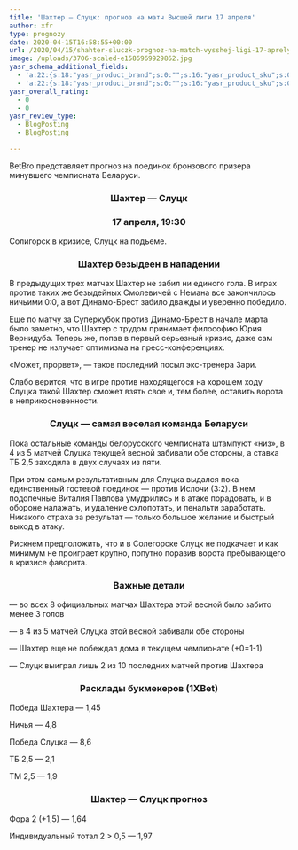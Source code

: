 ```yaml
---
title: 'Шахтер — Слуцк: прогноз на матч Высшей лиги 17 апреля'
author: xfr
type: prognozy
date: 2020-04-15T16:58:55+00:00
url: /2020/04/15/shahter-sluczk-prognoz-na-match-vysshej-ligi-17-aprelya/
image: /uploads/3706-scaled-e1586969929862.jpg
yasr_schema_additional_fields:
  - 'a:22:{s:18:"yasr_product_brand";s:0:"";s:16:"yasr_product_sku";s:0:"";s:37:"yasr_product_global_identifier_select";s:5:"gtin8";s:36:"yasr_product_global_identifier_value";s:0:"";s:18:"yasr_product_price";s:0:"";s:27:"yasr_product_price_currency";s:0:"";s:30:"yasr_product_price_valid_until";s:0:"";s:31:"yasr_product_price_availability";s:12:"Discontinued";s:22:"yasr_product_price_url";s:0:"";s:26:"yasr_localbusiness_address";s:0:"";s:29:"yasr_localbusiness_pricerange";s:0:"";s:28:"yasr_localbusiness_telephone";s:0:"";s:20:"yasr_recipe_cooktime";s:0:"";s:23:"yasr_recipe_description";s:0:"";s:20:"yasr_recipe_keywords";s:0:"";s:21:"yasr_recipe_nutrition";s:0:"";s:20:"yasr_recipe_preptime";s:0:"";s:26:"yasr_recipe_recipecategory";s:0:"";s:25:"yasr_recipe_recipecuisine";s:0:"";s:28:"yasr_recipe_recipeingredient";s:0:"";s:30:"yasr_recipe_recipeinstructions";s:0:"";s:17:"yasr_recipe_video";s:0:"";}'
  - 'a:22:{s:18:"yasr_product_brand";s:0:"";s:16:"yasr_product_sku";s:0:"";s:37:"yasr_product_global_identifier_select";s:5:"gtin8";s:36:"yasr_product_global_identifier_value";s:0:"";s:18:"yasr_product_price";s:0:"";s:27:"yasr_product_price_currency";s:0:"";s:30:"yasr_product_price_valid_until";s:0:"";s:31:"yasr_product_price_availability";s:12:"Discontinued";s:22:"yasr_product_price_url";s:0:"";s:26:"yasr_localbusiness_address";s:0:"";s:29:"yasr_localbusiness_pricerange";s:0:"";s:28:"yasr_localbusiness_telephone";s:0:"";s:20:"yasr_recipe_cooktime";s:0:"";s:23:"yasr_recipe_description";s:0:"";s:20:"yasr_recipe_keywords";s:0:"";s:21:"yasr_recipe_nutrition";s:0:"";s:20:"yasr_recipe_preptime";s:0:"";s:26:"yasr_recipe_recipecategory";s:0:"";s:25:"yasr_recipe_recipecuisine";s:0:"";s:28:"yasr_recipe_recipeingredient";s:0:"";s:30:"yasr_recipe_recipeinstructions";s:0:"";s:17:"yasr_recipe_video";s:0:"";}'
yasr_overall_rating:
  - 0
  - 0
yasr_review_type:
  - BlogPosting
  - BlogPosting

---
```

BetBro представляет прогноз на поединок бронзового призера минувшего чемпионата Беларуси.

<h3 style="text-align: center">
  <strong>Шахтер &#8212; Слуцк</strong>
</h3>

<h3 style="text-align: center">
  <strong>17 апреля, 19:30</strong>
</h3>

Солигорск в кризисе, Слуцк на подъеме.

<h3 style="text-align: center">
  <strong>Шахтер безыдеен в нападении</strong>
</h3>

В предыдущих трех матчах Шахтер не забил ни единого гола. В играх против таких же безыдейных Смолевичей с Немана все закончилось ничьими 0:0, а вот Динамо-Брест забило дважды и уверенно победило.

Еще по матчу за Суперкубок против Динамо-Брест в начале марта было заметно, что Шахтер с трудом принимает философию Юрия Вернидуба. Теперь же, попав в первый серьезный кризис, даже сам тренер не излучает оптимизма на пресс-конференциях.
  
«Может, прорвет», &#8212; таков последний посыл экс-тренера Зари.

Слабо верится, что в игре против находящегося на хорошем ходу Слуцка такой Шахтер сможет взять свое и, тем более, оставить ворота в неприкосновенности.

<h3 style="text-align: center">
  <strong>Слуцк &#8212; самая веселая команда Беларуси</strong>
</h3>

Пока остальные команды белорусского чемпионата штампуют «низ», в 4 из 5 матчей Слуцка текущей весной забивали обе стороны, а ставка ТБ 2,5 заходила в двух случаях из пяти.

При этом самым результативным для Слуцка выдался пока единственный гостевой поединок &#8212; против Ислочи (3:2). В нем подопечные Виталия Павлова умудрились и в атаке порадовать, и в обороне налажать, и удаление схлопотать, и пенальти заработать. Никакого страха за результат &#8212; только большое желание и быстрый выход в атаку.

Рискнем предположить, что и в Солегорске Слуцк не подкачает и как минимум не проиграет крупно, попутно поразив ворота пребывающего в кризисе фаворита.

<h3 style="text-align: center">
  <strong>Важные детали</strong>
</h3>

&#8212; во всех 8 официальных матчах Шахтера этой весной было забито менее 3 голов

&#8212; в 4 из 5 матчей Слуцка этой весной забивали обе стороны

&#8212; Шахтер еще не побеждал дома в текущем чемпионате (+0=1-1)

&#8212; Слуцк выиграл лишь 2 из 10 последних матчей против Шахтера

<h3 style="text-align: center">
  <strong>Расклады букмекеров (1XBet)</strong>
</h3>

Победа Шахтера &#8212; 1,45

Ничья &#8212; 4,8

Победа Слуцка &#8212; 8,6

ТБ 2,5 &#8212; 2,1

ТМ 2,5 &#8212; 1,9

<h3 style="text-align: center">
  <strong>Шахтер &#8212; Слуцк прогноз</strong>
</h3>

Фора 2 (+1,5) &#8212; 1,64

Индивидуальный тотал 2 > 0,5 &#8212; 1,97